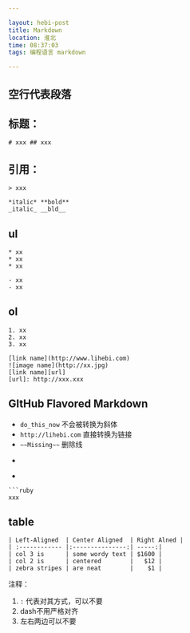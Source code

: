 ```yaml
---

layout: hebi-post
title: Markdown
location: 淮北
time: 08:37:03
tags: 编程语言 markdown

---
```


## 空行代表段落

## 标题：
```
# xxx ## xxx
```

## 引用：
```
> xxx
```

```
*italic* **bold**
_italic_ __bld__
```

<!--more-->

## ul
```
* xx
* xx
* xx

- xx
- xx
```

## ol
```
1. xx
2. xx
3. xx
```
```
[link name](http://www.lihebi.com)
![image name](http://xx.jpg)
[link name][url]
[url]: http://xxx.xxx
```

## GItHub Flavored Markdown
* `do_this_now` 不会被转换为斜体
* `http://lihebi.com` 直接转换为链接
* `~~Missing~~` 删除线
* ``` 可以插入code（本来要用4个空格）
* ``` 可以使用高亮

```
```ruby
xxx
```

## table

```
| Left-Aligned  | Center Aligned  | Right Alned |
| :------------ |:---------------:| -----:|
| col 3 is      | some wordy text | $1600 |
| col 2 is      | centered        |   $12 |
| zebra stripes | are neat        |    $1 |
```
注释：
1. `:` 代表对其方式，可以不要
2. dash不用严格对齐
3. 左右两边可以不要
